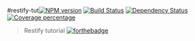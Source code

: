 #restify-tut[![NPM version][npm-image]][npm-url] [![Build Status][travis-image]][travis-url] [![Dependency Status][daviddm-image]][daviddm-url] [![Coverage percentage][coveralls-image]][coveralls-url]
>Restify tutorial
[![forthebadge](https://forthebadge.com/images/badges/built-with-love.svg)](https://forthebadge.com)

<!--- If badges aren't working, fix links below --->
[npm-image]: https://badge.fury.io/js/restify-tut.svg
[npm-url]: https://npmjs.org/package/restify-tut
[travis-image]: https://travis-ci.org/sh7dm/restify-tut.svg?branch=master
[travis-url]: https://travis-ci.org/sh7dm/restify-tut
[daviddm-image]: https://david-dm.org/sh7dm/restify-tut.svg?theme=shields.io
[daviddm-url]: https://david-dm.org/sh7dm/restify-tut
[coveralls-image]: https://coveralls.io/repos/sh7dm/restify-tut/badge.svg
[coveralls-url]: https://coveralls.io/r/sh7dm/restify-tut
